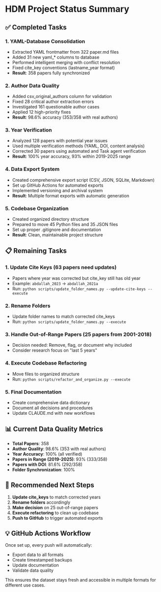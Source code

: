 # HDM Project Status Summary

## ✅ Completed Tasks

### 1. **YAML-Database Consolidation**
- Extracted YAML frontmatter from 322 paper.md files
- Added 31 new yaml_* columns to database
- Performed intelligent merging with conflict resolution
- Fixed cite_key conventions (lastname_year format)
- **Result**: 358 papers fully synchronized

### 2. **Author Data Quality**
- Added csv_original_authors column for validation
- Fixed 28 critical author extraction errors
- Investigated 161 questionable author cases
- Applied 12 high-priority fixes
- **Result**: 98.6% accuracy (353/358 with real authors)

### 3. **Year Verification**
- Analyzed 128 papers with potential year issues
- Used multiple verification methods (YAML, DOI, content analysis)
- Corrected 30 papers using automated and Task agent verification
- **Result**: 100% year accuracy, 93% within 2019-2025 range

### 4. **Data Export System**
- Created comprehensive export script (CSV, JSON, SQLite, Markdown)
- Set up GitHub Actions for automated exports
- Implemented versioning and archival system
- **Result**: Multiple format exports with automatic generation

### 5. **Codebase Organization**
- Created organized directory structure
- Prepared to move 45 Python files and 35 JSON files
- Set up proper .gitignore and documentation
- **Result**: Clean, maintainable project structure

## 📋 Remaining Tasks

### 1. **Update Cite Keys** (63 papers need updates)
- Papers where year was corrected but cite_key still has old year
- Example: `abdallah_2023` → `abdallah_2021a`
- Run: `python scripts/update_folder_names.py --update-cite-keys --execute`

### 2. **Rename Folders**
- Update folder names to match corrected cite_keys
- Run: `python scripts/update_folder_names.py --execute`

### 3. **Handle Out-of-Range Papers** (25 papers from 2001-2018)
- Decision needed: Remove, flag, or document why included
- Consider research focus on "last 5 years"

### 4. **Execute Codebase Refactoring**
- Move files to organized structure
- Run: `python scripts/refactor_and_organize.py --execute`

### 5. **Final Documentation**
- Create comprehensive data dictionary
- Document all decisions and procedures
- Update CLAUDE.md with new workflows

## 📊 Current Data Quality Metrics

- **Total Papers**: 358
- **Author Quality**: 98.6% (353 with real authors)
- **Year Accuracy**: 100% (all verified)
- **Papers in Range (2019-2025)**: 93% (333/358)
- **Papers with DOI**: 81.6% (292/358)
- **Folder Synchronization**: 100%

## 🎯 Recommended Next Steps

1. **Update cite_keys** to match corrected years
2. **Rename folders** accordingly
3. **Make decision** on 25 out-of-range papers
4. **Execute refactoring** to clean up codebase
5. **Push to GitHub** to trigger automated exports

## 💡 GitHub Actions Workflow

Once set up, every push will automatically:
- Export data to all formats
- Create timestamped backups
- Update documentation
- Validate data quality

This ensures the dataset stays fresh and accessible in multiple formats for different use cases.